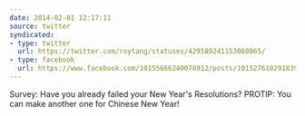 ```yaml
---
date: 2014-02-01 12:17:11
source: twitter
syndicated:
- type: twitter
  url: https://twitter.com/roytang/statuses/429589241153060865/
- type: facebook
  url: https://www.facebook.com/10155666240078912/posts/10152761029183912
---
```


Survey: Have you already failed your New Year's Resolutions? PROTIP: You can make another one for Chinese New Year!